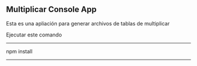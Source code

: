 

## Multiplicar Console App

Esta es una apliación para generar archivos de tablas de multiplicar

Ejecutar este comando

*****
npm install
*****